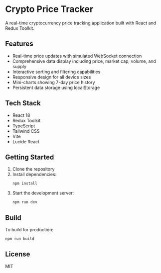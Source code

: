# Crypto Price Tracker

A real-time cryptocurrency price tracking application built with React and Redux Toolkit.

## Features

- Real-time price updates with simulated WebSocket connection
- Comprehensive data display including price, market cap, volume, and supply
- Interactive sorting and filtering capabilities
- Responsive design for all device sizes
- Mini-charts showing 7-day price history
- Persistent data storage using localStorage

## Tech Stack

- React 18
- Redux Toolkit
- TypeScript
- Tailwind CSS
- Vite
- Lucide React

## Getting Started

1. Clone the repository
2. Install dependencies:
   ```bash
   npm install
   ```
3. Start the development server:
   ```bash
   npm run dev
   ```

## Build

To build for production:

```bash
npm run build
```

## License

MIT